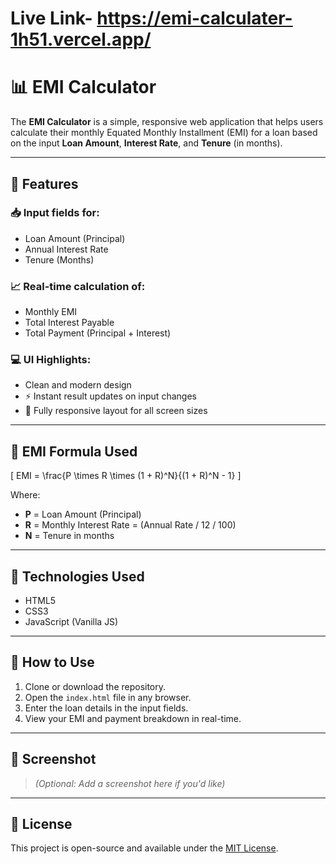 # Live Link- https://emi-calculater-1h51.vercel.app/ 
# 📊 EMI Calculator

The **EMI Calculator** is a simple, responsive web application that helps users calculate their monthly Equated Monthly Installment (EMI) for a loan based on the input **Loan Amount**, **Interest Rate**, and **Tenure** (in months).

---

## 🔧 Features

### 📥 Input fields for:
- Loan Amount (Principal)
- Annual Interest Rate
- Tenure (Months)

### 📈 Real-time calculation of:
- Monthly EMI
- Total Interest Payable
- Total Payment (Principal + Interest)

### 💻 UI Highlights:
- Clean and modern design
- ⚡ Instant result updates on input changes
- 📱 Fully responsive layout for all screen sizes

---

## 🧮 EMI Formula Used

\[
EMI = \frac{P \times R \times (1 + R)^N}{(1 + R)^N - 1}
\]

Where:

- **P** = Loan Amount (Principal)  
- **R** = Monthly Interest Rate = (Annual Rate / 12 / 100)  
- **N** = Tenure in months

---

## 📁 Technologies Used
- HTML5
- CSS3
- JavaScript (Vanilla JS)

---

## 🚀 How to Use
1. Clone or download the repository.
2. Open the `index.html` file in any browser.
3. Enter the loan details in the input fields.
4. View your EMI and payment breakdown in real-time.

---

## 📸 Screenshot

> *(Optional: Add a screenshot here if you'd like)*

---

## 📝 License

This project is open-source and available under the [MIT License](LICENSE).
